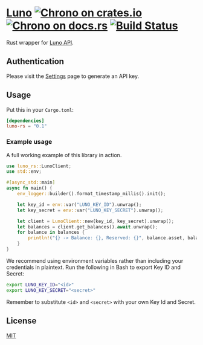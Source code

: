 [cratesio-image]: https://img.shields.io/crates/v/luno.svg
[cratesio]: https://crates.io/crates/luno
[docsrs-image]: https://docs.rs/luno/badge.svg
[docsrs]: https://docs.rs/luno

# [Luno][docsrs] [![Chrono on crates.io][cratesio-image]][cratesio] [![Chrono on docs.rs][docsrs-image]][docsrs] [![Build Status](https://travis-ci.com/samfatoks/luno-rs.svg?branch=main)](https://travis-ci.com/samfatoks/luno-rs)

Rust wrapper for [Luno API](https://www.luno.com/api).

## Authentication

Please visit the [Settings](https://www.luno.com/wallet/settings/api_keys) page
to generate an API key.

## Usage

Put this in your `Cargo.toml`:

```toml
[dependencies]
luno-rs = "0.1"
```

### Example usage

A full working example of this library in action.

```rust
use luno_rs::LunoClient;
use std::env;

#[async_std::main]
async fn main() {
    env_logger::builder().format_timestamp_millis().init();

    let key_id = env::var("LUNO_KEY_ID").unwrap();
    let key_secret = env::var("LUNO_KEY_SECRET").unwrap();

    let client = LunoClient::new(key_id, key_secret).unwrap();
    let balances = client.get_balances().await.unwrap();
    for balance in balances {
        println!("{} -> Balance: {}, Reserved: {}", balance.asset, balance.balance, balance.reserved);
    }
}
```

We recommend using environment variables rather than including your credentials in plaintext. Run the following in Bash to export Key ID and Secret:

```bash
export LUNO_KEY_ID="<id>"
export LUNO_KEY_SECRET="<secret>"
```

Remember to substitute `<id>` and `<secret>` with your own Key Id and Secret.

## License

[MIT](https://github.com/samfatoks/luno-rs/blob/master/LICENSE.md)
